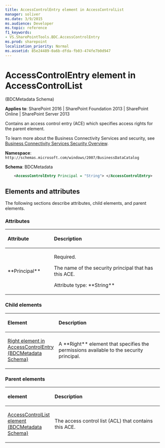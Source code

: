```yaml
---
title: AccessControlEntry element in AccessControlList
manager: soliver
ms.date: 3/9/2015
ms.audience: Developer
ms.topic: reference
f1_keywords:
- VS.SharePointTools.BDC.AccessControlEntry
ms.prod: sharepoint
localization_priority: Normal
ms.assetid: 85e24489-0a6b-dfda-fb03-474fe7b0d947
---
```


# AccessControlEntry element in AccessControlList 

(BDCMetadata Schema)

**Applies to**: SharePoint 2016 | SharePoint Foundation 2013 | SharePoint Online | SharePoint Server 2013

Contains an access control entry (ACE) which specifies access rights for the parent element.

To learn more about the Business Connectivity Services and security, see [Business Connectivity Services Security Overview](https://technet.microsoft.com/library/ee661734(office.14).aspx).

**Namespace**: `http://schemas.microsoft.com/windows/2007/BusinessDataCatalog`

**Schema**: BDCMetadata

```XML
    <AccessControlEntry Principal = "String"> </AccessControlEntry>
```

## Elements and attributes

The following sections describe attributes, child elements, and parent elements.

### Attributes

<table>
<colgroup>
<col width="30%" />
<col width="70%" />
</colgroup>
<thead>
<tr class="header">
<th align="left"><p>Attribute</p></th>
<th align="left"><p>Description</p></th>
</tr>
</thead>
<tbody>
<tr class="odd">
<td align="left"><p>**Principal**</p></td>
<td align="left"><p>Required.</p>
<p>The name of the security principal that has this ACE.</p>
<p>Attribute type: **String**</p></td>
</tr>
</tbody>
</table>

### Child elements

<table>
<colgroup>
<col width="30%" />
<col width="70%" />
</colgroup>
<thead>
<tr class="header">
<th align="left"><p>Element</p></th>
<th align="left"><p>Description</p></th>
</tr>
</thead>
<tbody>
<tr class="odd">
<td align="left"><p><span sdata="link"><a href="right-element-in-accesscontrolentry-bdcmetadata-schema.md">Right element in AccessControlEntry (BDCMetadata Schema)</a></span></p></td>
<td align="left"><p>A **Right** element that specifies the permissions available to the security principal.</p></td>
</tr>
</tbody>
</table>

### Parent elements

<table>
<colgroup>
<col width="30%" />
<col width="70%" />
</colgroup>
<thead>
<tr class="header">
<th align="left"><p>element</p></th>
<th align="left"><p>Description</p></th>
</tr>
</thead>
<tbody>
<tr class="odd">
<td align="left"><p><span sdata="link"><a href="accesscontrollist-element-bdcmetadata-schema.md">AccessControlList element (BDCMetadata Schema)</a></span></p></td>
<td align="left"><p>The access control list (ACL) that contains this ACE.</p></td>
</tr>
</tbody>
</table>








